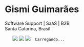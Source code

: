 
<h1 class="text-heading-xlarge inline t-24 v-align-middle break-words">Gismi Guimarães</h1>
<div class="text-body-medium break-words">
      Software Support | SaaS | B2B 
    </div>
    <span class="text-body-small inline t-black--light break-words">
      Santa Catarina, Brasil
    </span>
    <ul class="pv-top-card--list pv-top-card--list-bullet display-flex pb1"> 
    <img src="https://img.icons8.com/color/48/000000/javascript--v1.png"/>  <img  src="https://img.icons8.com/color/48/000000/nodejs.png"/> <img src="https://img.icons8.com/external-flaticons-lineal-color-flat-icons/64/000000/external-sql-file-computer-programming-icons-flaticons-lineal-color-flat-icons.png"/><img  
      
      Carregando...
